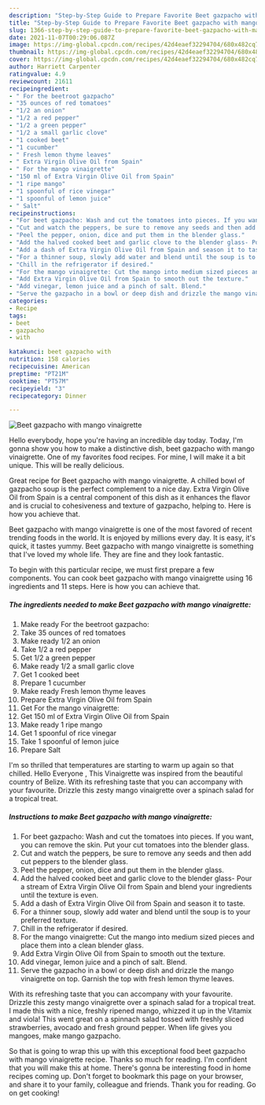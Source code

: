```yaml
---
description: "Step-by-Step Guide to Prepare Favorite Beet gazpacho with mango vinaigrette"
title: "Step-by-Step Guide to Prepare Favorite Beet gazpacho with mango vinaigrette"
slug: 1366-step-by-step-guide-to-prepare-favorite-beet-gazpacho-with-mango-vinaigrette
date: 2021-11-07T00:29:06.087Z
image: https://img-global.cpcdn.com/recipes/42d4eaef32294704/680x482cq70/beet-gazpacho-with-mango-vinaigrette-recipe-main-photo.jpg
thumbnail: https://img-global.cpcdn.com/recipes/42d4eaef32294704/680x482cq70/beet-gazpacho-with-mango-vinaigrette-recipe-main-photo.jpg
cover: https://img-global.cpcdn.com/recipes/42d4eaef32294704/680x482cq70/beet-gazpacho-with-mango-vinaigrette-recipe-main-photo.jpg
author: Harriett Carpenter
ratingvalue: 4.9
reviewcount: 21611
recipeingredient:
- " For the beetroot gazpacho"
- "35 ounces of red tomatoes"
- "1/2 an onion"
- "1/2 a red pepper"
- "1/2 a green pepper"
- "1/2 a small garlic clove"
- "1 cooked beet"
- "1 cucumber"
- " Fresh lemon thyme leaves"
- " Extra Virgin Olive Oil from Spain"
- " For the mango vinaigrette"
- "150 ml of Extra Virgin Olive Oil from Spain"
- "1 ripe mango"
- "1 spoonful of rice vinegar"
- "1 spoonful of lemon juice"
- " Salt"
recipeinstructions:
- "For beet gazpacho: Wash and cut the tomatoes into pieces. If you want, you can remove the skin. Put your cut tomatoes into the blender glass."
- "Cut and watch the peppers, be sure to remove any seeds and then add cut peppers to the blender glass."
- "Peel the pepper, onion, dice and put them in the blender glass."
- "Add the halved cooked beet and garlic clove to the blender glass- Pour a stream of Extra Virgin Olive Oil from Spain and blend your ingredients until the texture is even."
- "Add a dash of Extra Virgin Olive Oil from Spain and season it to taste."
- "For a thinner soup, slowly add water and blend until the soup is to your preferred texture."
- "Chill in the refrigerator if desired."
- "For the mango vinaigrette: Cut the mango into medium sized pieces and place them into a clean blender glass."
- "Add Extra Virgin Olive Oil from Spain to smooth out the texture."
- "Add vinegar, lemon juice and a pinch of salt. Blend."
- "Serve the gazpacho in a bowl or deep dish and drizzle the mango vinaigrette on top. Garnish the top with fresh lemon thyme leaves."
categories:
- Recipe
tags:
- beet
- gazpacho
- with

katakunci: beet gazpacho with 
nutrition: 158 calories
recipecuisine: American
preptime: "PT21M"
cooktime: "PT57M"
recipeyield: "3"
recipecategory: Dinner

---
```



![Beet gazpacho with mango vinaigrette](https://img-global.cpcdn.com/recipes/42d4eaef32294704/680x482cq70/beet-gazpacho-with-mango-vinaigrette-recipe-main-photo.jpg)

Hello everybody, hope you're having an incredible day today. Today, I'm gonna show you how to make a distinctive dish, beet gazpacho with mango vinaigrette. One of my favorites food recipes. For mine, I will make it a bit unique. This will be really delicious.

Great recipe for Beet gazpacho with mango vinaigrette. A chilled bowl of gazpacho soup is the perfect complement to a nice day. Extra Virgin Olive Oil from Spain is a central component of this dish as it enhances the flavor and is crucial to cohesiveness and texture of gazpacho, helping to. Here is how you achieve that.

Beet gazpacho with mango vinaigrette is one of the most favored of recent trending foods in the world. It is enjoyed by millions every day. It is easy, it's quick, it tastes yummy. Beet gazpacho with mango vinaigrette is something that I've loved my whole life. They are fine and they look fantastic.


To begin with this particular recipe, we must first prepare a few components. You can cook beet gazpacho with mango vinaigrette using 16 ingredients and 11 steps. Here is how you can achieve that.

<!--inarticleads1-->

##### The ingredients needed to make Beet gazpacho with mango vinaigrette:

1. Make ready  For the beetroot gazpacho:
1. Take 35 ounces of red tomatoes
1. Make ready 1/2 an onion
1. Take 1/2 a red pepper
1. Get 1/2 a green pepper
1. Make ready 1/2 a small garlic clove
1. Get 1 cooked beet
1. Prepare 1 cucumber
1. Make ready  Fresh lemon thyme leaves
1. Prepare  Extra Virgin Olive Oil from Spain
1. Get  For the mango vinaigrette:
1. Get 150 ml of Extra Virgin Olive Oil from Spain
1. Make ready 1 ripe mango
1. Get 1 spoonful of rice vinegar
1. Take 1 spoonful of lemon juice
1. Prepare  Salt


I&#39;m so thrilled that temperatures are starting to warm up again so that chilled. Hello Everyone , This Vinaigrette was inspired from the beautiful country of Belize. With its refreshing taste that you can accompany with your favourite. Drizzle this zesty mango vinaigrette over a spinach salad for a tropical treat. 

<!--inarticleads2-->

##### Instructions to make Beet gazpacho with mango vinaigrette:

1. For beet gazpacho: Wash and cut the tomatoes into pieces. If you want, you can remove the skin. Put your cut tomatoes into the blender glass.
1. Cut and watch the peppers, be sure to remove any seeds and then add cut peppers to the blender glass.
1. Peel the pepper, onion, dice and put them in the blender glass.
1. Add the halved cooked beet and garlic clove to the blender glass- Pour a stream of Extra Virgin Olive Oil from Spain and blend your ingredients until the texture is even.
1. Add a dash of Extra Virgin Olive Oil from Spain and season it to taste.
1. For a thinner soup, slowly add water and blend until the soup is to your preferred texture.
1. Chill in the refrigerator if desired.
1. For the mango vinaigrette: Cut the mango into medium sized pieces and place them into a clean blender glass.
1. Add Extra Virgin Olive Oil from Spain to smooth out the texture.
1. Add vinegar, lemon juice and a pinch of salt. Blend.
1. Serve the gazpacho in a bowl or deep dish and drizzle the mango vinaigrette on top. Garnish the top with fresh lemon thyme leaves.


With its refreshing taste that you can accompany with your favourite. Drizzle this zesty mango vinaigrette over a spinach salad for a tropical treat. I made this with a nice, freshly ripened mango, whizzed it up in the Vitamix and viola! This went great on a spinnach salad tossed with freshly sliced strawberries, avocado and fresh ground pepper. When life gives you mangoes, make mango gazpacho. 

So that is going to wrap this up with this exceptional food beet gazpacho with mango vinaigrette recipe. Thanks so much for reading. I'm confident that you will make this at home. There's gonna be interesting food in home recipes coming up. Don't forget to bookmark this page on your browser, and share it to your family, colleague and friends. Thank you for reading. Go on get cooking!
